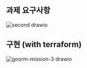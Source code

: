 ## 과제 요구사항

![second drawio](https://github.com/leemhoon00/goorm-mission-3/assets/57895643/dbe7f63c-fd58-4ff0-beb9-b8d295c996ce)


## 구현 (with terraform)

![goorm-mission-3 drawio](https://github.com/leemhoon00/goorm-mission-3/assets/57895643/cef52ec8-80e2-462b-b868-d7cb2d5940aa)
